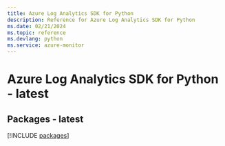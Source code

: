 ```yaml
---
title: Azure Log Analytics SDK for Python
description: Reference for Azure Log Analytics SDK for Python
ms.date: 02/21/2024
ms.topic: reference
ms.devlang: python
ms.service: azure-monitor
---
```

# Azure Log Analytics SDK for Python - latest
## Packages - latest
[!INCLUDE [packages](log-analytics-index.md)]